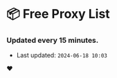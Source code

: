 # :package: Free Proxy List
### Updated every 15 minutes.

- Last updated: `2024-06-18 10:03`

:heart:
